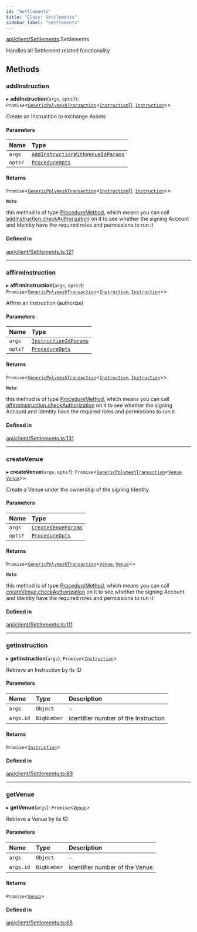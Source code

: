 ```yaml
---
id: "Settlements"
title: "Class: Settlements"
sidebar_label: "Settlements"
---
```


[api/client/Settlements](../../../../modules/API/Client/Settlements/Settlements.md).Settlements

Handles all Settlement related functionality

## Methods

### addInstruction

▸ **addInstruction**(`args`, `opts?`): `Promise`\<[`GenericPolymeshTransaction`](../../../../modules/API/Procedures/Types/Types.md#genericpolymeshtransaction)\<[`Instruction`](../../Entities/Instruction/Instruction.md)[], [`Instruction`](../../Entities/Instruction/Instruction.md)\>\>

Create an Instruction to exchange Assets

#### Parameters

| Name | Type |
| :------ | :------ |
| `args` | [`AddInstructionWithVenueIdParams`](../../../../modules/API/Procedures/Types/Types.md#addinstructionwithvenueidparams) |
| `opts?` | [`ProcedureOpts`](../../../../interfaces/API/Procedures/Types/ProcedureOpts/ProcedureOpts.md) |

#### Returns

`Promise`\<[`GenericPolymeshTransaction`](../../../../modules/API/Procedures/Types/Types.md#genericpolymeshtransaction)\<[`Instruction`](../../Entities/Instruction/Instruction.md)[], [`Instruction`](../../Entities/Instruction/Instruction.md)\>\>

**`Note`**

this method is of type [ProcedureMethod](../../../../interfaces/API/Procedures/Types/ProcedureMethod/ProcedureMethod.md), which means you can call [addInstruction.checkAuthorization](../../../../interfaces/API/Procedures/Types/ProcedureMethod/ProcedureMethod.md#checkauthorization)
  on it to see whether the signing Account and Identity have the required roles and permissions to run it

#### Defined in

[api/client/Settlements.ts:121](https://github.com/PolymeshAssociation/polymesh-sdk/blob/88db4a911/src/api/client/Settlements.ts#L121)

___

### affirmInstruction

▸ **affirmInstruction**(`args`, `opts?`): `Promise`\<[`GenericPolymeshTransaction`](../../../../modules/API/Procedures/Types/Types.md#genericpolymeshtransaction)\<[`Instruction`](../../Entities/Instruction/Instruction.md), [`Instruction`](../../Entities/Instruction/Instruction.md)\>\>

Affirm an Instruction (authorize)

#### Parameters

| Name | Type |
| :------ | :------ |
| `args` | [`InstructionIdParams`](../../../../interfaces/API/Procedures/Types/InstructionIdParams/InstructionIdParams.md) |
| `opts?` | [`ProcedureOpts`](../../../../interfaces/API/Procedures/Types/ProcedureOpts/ProcedureOpts.md) |

#### Returns

`Promise`\<[`GenericPolymeshTransaction`](../../../../modules/API/Procedures/Types/Types.md#genericpolymeshtransaction)\<[`Instruction`](../../Entities/Instruction/Instruction.md), [`Instruction`](../../Entities/Instruction/Instruction.md)\>\>

**`Note`**

this method is of type [ProcedureMethod](../../../../interfaces/API/Procedures/Types/ProcedureMethod/ProcedureMethod.md), which means you can call [affirmInstruction.checkAuthorization](../../../../interfaces/API/Procedures/Types/ProcedureMethod/ProcedureMethod.md#checkauthorization)
  on it to see whether the signing Account and Identity have the required roles and permissions to run it

#### Defined in

[api/client/Settlements.ts:131](https://github.com/PolymeshAssociation/polymesh-sdk/blob/88db4a911/src/api/client/Settlements.ts#L131)

___

### createVenue

▸ **createVenue**(`args`, `opts?`): `Promise`\<[`GenericPolymeshTransaction`](../../../../modules/API/Procedures/Types/Types.md#genericpolymeshtransaction)\<[`Venue`](../../Entities/Venue/Venue.md), [`Venue`](../../Entities/Venue/Venue.md)\>\>

Create a Venue under the ownership of the signing Identity

#### Parameters

| Name | Type |
| :------ | :------ |
| `args` | [`CreateVenueParams`](../../../../interfaces/API/Procedures/Types/CreateVenueParams/CreateVenueParams.md) |
| `opts?` | [`ProcedureOpts`](../../../../interfaces/API/Procedures/Types/ProcedureOpts/ProcedureOpts.md) |

#### Returns

`Promise`\<[`GenericPolymeshTransaction`](../../../../modules/API/Procedures/Types/Types.md#genericpolymeshtransaction)\<[`Venue`](../../Entities/Venue/Venue.md), [`Venue`](../../Entities/Venue/Venue.md)\>\>

**`Note`**

this method is of type [ProcedureMethod](../../../../interfaces/API/Procedures/Types/ProcedureMethod/ProcedureMethod.md), which means you can call [createVenue.checkAuthorization](../../../../interfaces/API/Procedures/Types/ProcedureMethod/ProcedureMethod.md#checkauthorization)
  on it to see whether the signing Account and Identity have the required roles and permissions to run it

#### Defined in

[api/client/Settlements.ts:111](https://github.com/PolymeshAssociation/polymesh-sdk/blob/88db4a911/src/api/client/Settlements.ts#L111)

___

### getInstruction

▸ **getInstruction**(`args`): `Promise`\<[`Instruction`](../../Entities/Instruction/Instruction.md)\>

Retrieve an Instruction by its ID

#### Parameters

| Name | Type | Description |
| :------ | :------ | :------ |
| `args` | `Object` | - |
| `args.id` | `BigNumber` | identifier number of the Instruction |

#### Returns

`Promise`\<[`Instruction`](../../Entities/Instruction/Instruction.md)\>

#### Defined in

[api/client/Settlements.ts:89](https://github.com/PolymeshAssociation/polymesh-sdk/blob/88db4a911/src/api/client/Settlements.ts#L89)

___

### getVenue

▸ **getVenue**(`args`): `Promise`\<[`Venue`](../../Entities/Venue/Venue.md)\>

Retrieve a Venue by its ID

#### Parameters

| Name | Type | Description |
| :------ | :------ | :------ |
| `args` | `Object` | - |
| `args.id` | `BigNumber` | identifier number of the Venue |

#### Returns

`Promise`\<[`Venue`](../../Entities/Venue/Venue.md)\>

#### Defined in

[api/client/Settlements.ts:68](https://github.com/PolymeshAssociation/polymesh-sdk/blob/88db4a911/src/api/client/Settlements.ts#L68)
